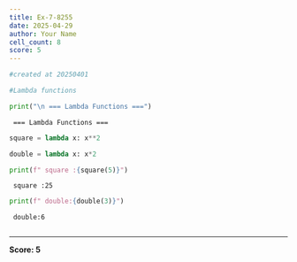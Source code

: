 ```yaml
---
title: Ex-7-8255
date: 2025-04-29
author: Your Name
cell_count: 8
score: 5
---
```


```python
#created at 20250401
```


```python
#Lambda functions
```


```python
print("\n === Lambda Functions ===")
```

    
     === Lambda Functions ===



```python
square = lambda x: x**2
```


```python
double = lambda x: x*2
```


```python
print(f" square :{square(5)}")
```

     square :25



```python
print(f" double:{double(3)}")
```

     double:6



```python

```


---
**Score: 5**